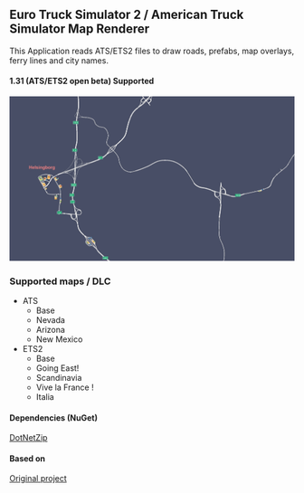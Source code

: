 ## Euro Truck Simulator 2 / American Truck Simulator Map Renderer

This Application reads ATS/ETS2 files to draw roads, prefabs, map overlays, ferry lines and city names.

#### 1.31 (ATS/ETS2 open beta) Supported

![Preview of the map](/docs/preview.jpg "Preview of the map")

### Supported maps / DLC
- ATS
    - Base
    - Nevada
    - Arizona
    - New Mexico
- ETS2
    - Base
    - Going East!
    - Scandinavia
    - Vive la France !
    - Italia

#### Dependencies (NuGet)
[DotNetZip](https://www.nuget.org/packages/DotNetZip/)

#### Based on
[Original project](https://github.com/nlhans/ets2-map)

